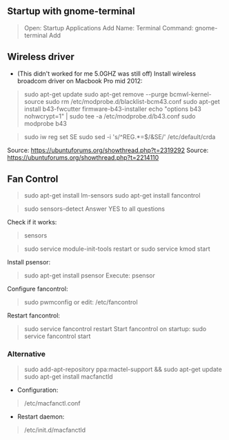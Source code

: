 ## Startup with gnome-terminal

> Open: Startup Applications 
> Add 
> Name: Terminal 
> Command: gnome-terminal 
> Add

## Wireless driver
* (This didn't worked for me 5.0GHZ was still off) Install wireless broadcom driver on Macbook Pro mid 2012:

> sudo apt-get update
> sudo apt-get remove --purge bcmwl-kernel-source
> sudo rm /etc/modprobe.d/blacklist-bcm43.conf
> sudo apt-get install b43-fwcutter firmware-b43-installer
> echo "options b43 nohwcrypt=1" | sudo tee -a /etc/modprobe.d/b43.conf
> sudo modprobe b43

> sudo iw reg set SE
> sudo sed -i 's/^REG.*=$/&SE/' /etc/default/crda

Source: https://ubuntuforums.org/showthread.php?t=2319292
Source: https://ubuntuforums.org/showthread.php?t=2214110

## Fan Control

> sudo apt-get install lm-sensors
> sudo apt-get install fancontrol

> sudo sensors-detect
Answer YES to all questions

Check if it works:
> sensors

> sudo service module-init-tools restart
or
> sudo service kmod start

Install psensor:
> sudo apt-get install psensor
Execute:
> psensor

Configure fancontrol:
> sudo pwmconfig
or edit:
> /etc/fancontrol

Restart fancontrol:
> sudo service fancontrol restart
Start fancontrol on startup:
> sudo service fancontrol start

### Alternative

> sudo add-apt-repository ppa:mactel-support && sudo apt-get update
> sudo apt-get install macfanctld

* Configuration:
> /etc/macfanctl.conf
* Restart daemon:
> /etc/init.d/macfanctld
